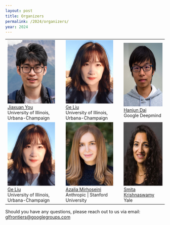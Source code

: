 ```yaml
---
layout: post
title: Organizers
permalink: /2024/organizers/
year: 2024
---
```


<table>
  <tr>
    <td> 
      <img src="/images/people/JiaxuanYou2.jpg?raw=true" alt="1" width=150px height=200px><br/>
      <a href="https://cs.stanford.edu/~jiaxuan/">Jiaxuan You</a><br/>
      University of Illinois, Urbana-Champaign
    </td>
    <td> 
      <img src="/images/people/GeLiu.jpg?raw=true" alt="1" width=150px height=200px><br/>
      <a href="https://people.csail.mit.edu/geliu/">Ge Liu</a><br/>
      University of Illinois, Urbana-Champaign
    </td>
    <td> 
      <img src="/images/people/HanjunDai.jpg?raw=true" alt="1" width=150px height=200px><br/>
      <a href="https://hanjun-dai.github.io/">Hanjun Dai</a><br/>
      Google Deepmind
    </td>
  </tr>
  <tr>
    <td> 
      <img src="/images/people/GeLiu.jpg?raw=true" alt="1" width=150px height=200px><br/>
      <a href="https://people.csail.mit.edu/geliu/">Ge Liu</a><br/>
      University of Illinois, Urbana-Champaign
    </td>
    <td> 
      <img src="/images/people/Azalia.jpg?raw=true" alt="1" width=150px height=200px><br/>
      <a href="http://azaliamirhoseini.com/">Azalia Mirhoseini</a><br/>
      Anthropic | Stanford University
    </td>
    <td> 
      <img src="/images/people/Smita.jpg?raw=true" alt="1" width=150px height=200px><br/>
      <a href="https://medicine.yale.edu/profile/smita-krishnaswamy/">Smita Krishnaswamy</a><br/>
      Yale
    </td>
  </tr> 
</table>


Should you have any questions, please reach out to us via email:<br>
[glfrontiers@googlegroups.com](mailto:glfrontiers@googlegroups.com)

